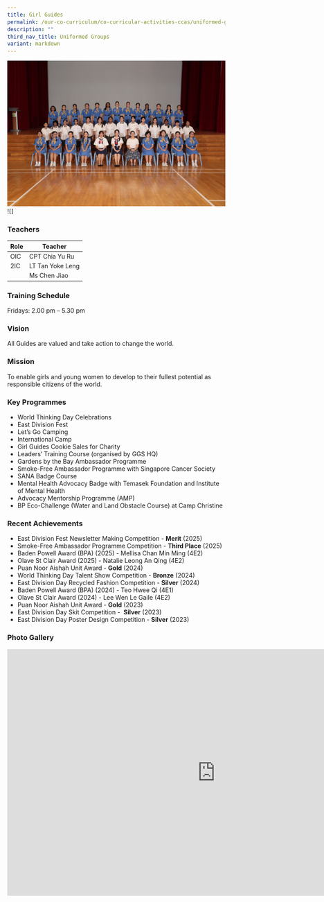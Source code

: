 ```yaml
---
title: Girl Guides
permalink: /our-co-curriculum/co-curricular-activities-ccas/uniformed-groups/girl-guides/
description: ""
third_nav_title: Uniformed Groups
variant: markdown
---
```

![](/images/2025_Girl_Guides.jpg) ![]

### Teachers

| Role | Teacher |
|---|---|
| OIC | CPT Chia Yu Ru |
| 2IC | LT Tan Yoke Leng |
|        | Ms Chen Jiao |

### Training Schedule 
Fridays: 2.00 pm – 5.30 pm

### Vision 
All Guides are valued and take action to change the world.

### Mission 
To enable girls and young women to develop to their fullest potential as responsible citizens of the world.

### Key Programmes
*   World Thinking Day Celebrations
*   East Division Fest
*   Let’s Go Camping
*   International Camp
*   Girl Guides Cookie Sales for Charity
*   Leaders’ Training Course (organised by GGS HQ)
*   Gardens by the Bay Ambassador Programme
*   Smoke-Free Ambassador Programme with Singapore Cancer Society
*   SANA Badge Course
*   Mental Health Advocacy Badge with Temasek Foundation and Institute of Mental Health
*   Advocacy Mentorship Programme (AMP)
*   BP Eco-Challenge (Water and Land Obstacle Course) at Camp Christine

### Recent Achievements
* East Division Fest Newsletter Making Competition -&nbsp;**Merit** (2025)<br>
* Smoke-Free Ambassador Programme Competition -&nbsp;**Third Place** (2025)<br>
* Baden Powell Award (BPA) (2025) - Mellisa Chan Min Ming (4E2)<br>
* Olave St Clair Award (2025) - Natalie Leong An Qing (4E2)<br>
* Puan Noor Aishah Unit Award -&nbsp;**Gold** (2024)<br>
* World Thinking Day Talent Show Competition -&nbsp;**Bronze** (2024)<br>
* East Division Day Recycled Fashion Competition -&nbsp;**Silver** (2024)<br>
* Baden Powell Award (BPA) (2024) - Teo Hwee Qi (4E1)<br>
* Olave St Clair Award (2024) - Lee Wen Le Gaile (4E2)<br>
* Puan Noor Aishah Unit Award -&nbsp;**Gold** (2023) <br>
* East Division Day Skit Competition - &nbsp;**Silver** (2023) <br>
* East Division Day Poster Design Competition -&nbsp;**Silver** (2023)

### Photo Gallery 
<iframe src="https://docs.google.com/presentation/d/1gR78KNsfh--oWBLSjovT-pdz_hjzNPaTUc4DGm5MaNA/embed?slide=id.g3724fab6e3d_0_4#slide=id.g3724fab6e3d_0_4" frameborder="0" width="960" height="569" allowfullscreen="true"></iframe>